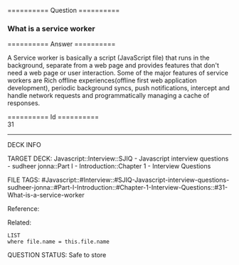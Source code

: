 ========== Question ==========  

### What is a service worker  

========== Answer ==========  

A Service worker is basically a script (JavaScript file) that runs in the background, separate from a web page and provides features that don't need a web page or user interaction. Some of the major features of service workers are Rich offline experiences(offline first web application development), periodic background syncs, push notifications, intercept and handle network requests and programmatically managing a cache of responses.

========== Id ==========  
31

---

DECK INFO

TARGET DECK: Javascript::Interview::SJIQ - Javascript interview questions - sudheer jonna::Part I - Introduction::Chapter 1 - Interview Questions

FILE TAGS: #Javascript::#Interview::#SJIQ-Javascript-interview-questions-sudheer-jonna::#Part-I-Introduction::#Chapter-1-Interview-Questions::#31-What-is-a-service-worker

Reference:

Related:

```dataview
LIST
where file.name = this.file.name
```

QUESTION STATUS: Safe to store
